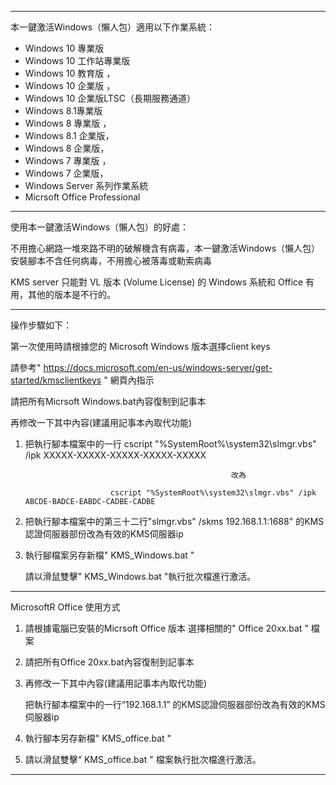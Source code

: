 --------------------------------------------------------------------------------------------------------------------------
本一鍵激活Windows（懶人包）適用以下作業系統：
* Windows 10 專業版
* Windows 10 工作站專業版 
* Windows 10 教育版 ，
* Windows 10 企業版 ，
* Windows 10 企業版LTSC（長期服務通道）
* Windows 8.1專業版 
* Windows 8 專業版 ，
* Windows 8.1 企業版，
* Windows 8 企業版，
* Windows 7 專業版 ， 
* Windows 7 企業版，
* Windows Server 系列作業系統
* Micrsoft Office Professional
----------------------------------------------------------------------------------------------------------------------------

使用本一鍵激活Windows（懶人包）的好處：

不用擔心網路一堆來路不明的破解機含有病毒，本一鍵激活Windows（懶人包）安裝腳本不含任何病毒，不用擔心被落毒或勒索病毒

KMS server 只能對 VL 版本 (Volume License) 的 Windows 系統和 Office 有用，其他的版本是不行的。


----------------------------------------------------------------------------------------------------------------------------

操作步驟如下：

第一次使用時請根據您的 Microsoft Windows 版本選擇client keys 

請參考" https://docs.microsoft.com/en-us/windows-server/get-started/kmsclientkeys " 網頁內指示

請把所有Micrsoft Windows.bat內容復制到記事本

再修改一下其中內容(建議用記事本內取代功能)



1. 把執行腳本檔案中的一行 cscript "%SystemRoot%\system32\slmgr.vbs" /ipk XXXXX-XXXXX-XXXXX-XXXXX-XXXXX
 
                                                     改為
                                        
                          cscript "%SystemRoot%\system32\slmgr.vbs" /ipk ABCDE-BADCE-EABDC-CADBE-CADBE
                                         

2. 把執行腳本檔案中的第三十二行"slmgr.vbs" /skms 192.168.1.1:1688" 的KMS認證伺服器部份改為有效的KMS伺服器ip


3. 執行腳檔案另存新檔" KMS_Windows.bat "  
 
   請以滑鼠雙擊" KMS_Windows.bat "執行批次檔進行激活。
   
------------------------------------------------------------------------------------------------------------------------



MicrosoftR Office 使用方式

1. 請根據電腦已安裝的Micrsoft Office 版本 選擇相關的" Office 20xx.bat " 檔案

2. 請把所有Office 20xx.bat內容復制到記事本

3. 再修改一下其中內容(建議用記事本內取代功能)

   把執行腳本檔案中的一行“192.168.1.1” 的KMS認證伺服器部份改為有效的KMS伺服器ip 
   
4. 執行腳本另存新檔" KMS_office.bat " 

5. 請以滑鼠雙擊“ KMS_office.bat " 檔案執行批次檔進行激活。


-------------------------------------------------------------------------------------------------------------------------


